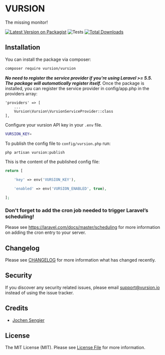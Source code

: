 # VURSION
The missing monitor!

[![Latest Version on Packagist](https://img.shields.io/packagist/v/vursion/vursion.svg?style=flat-square)](https://packagist.org/packages/vursion/vursion)
![Tests](https://github.com/vursion/vursion/workflows/tests/badge.svg)
[![Total Downloads](https://img.shields.io/packagist/dt/vursion/vursion.svg?style=flat-square)](https://packagist.org/packages/vursion/vursion)

## Installation

You can install the package via composer:

```bash
composer require vursion/vursion
```

***No need to register the service provider if you're using Laravel >= 5.5.
The package will automatically register itself.***
Once the package is installed, you can register the service provider in config/app.php in the providers array:
```
'providers' => [
	...
	Vursion\Vursion\VursionServiceProvider::class
],
```

Configure your vursion API key in your `.env` file.
```bash
VURSION_KEY=
```

To publish the config file to `config/vursion.php` run:
```bash
php artisan vursion:publish
```

This is the content of the published config file:

```php
return [

    'key' => env('VURSION_KEY'),

    'enabled' => env('VURSION_ENABLED', true),

];
```

### Don't forget to add the cron job needed to trigger Laravel’s scheduling!

Please see https://laravel.com/docs/master/scheduling for more information on adding the cron entry to your server.

## Changelog

Please see [CHANGELOG](CHANGELOG.md) for more information what has changed recently.

## Security

If you discover any security related issues, please email support@vursion.io instead of using the issue tracker.

## Credits

- [Jochen Sengier](https://github.com/celcius-jochen)

## License

The MIT License (MIT). Please see [License File](LICENSE.md) for more information.
